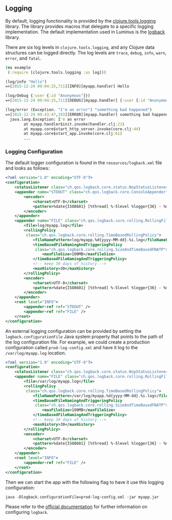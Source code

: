 ## Logging

By default, logging functionality is provided by the [clojure.tools.logging](https://github.com/clojure/tools.logging)
library. The library provides macros that delegate to a specific logging implementation.
The default implementation used in Luminus is the [logback](http://logback.qos.ch/) library.

There are six log levels in `clojure.tools.logging`, and any Clojure data structures can be logged directly.
The log levels are `trace`, `debug`, `info`, `warn`, `error`, and `fatal`.

```clojure
(ns example
 (:require [clojure.tools.logging :as log]))

(log/info "Hello")
=>[2015-12-24 09:04:25,711][INFO][myapp.handler] Hello

(log/debug {:user {:id "Anonymous"}})
=>[2015-12-24 09:04:25,711][DEBUG][myapp.handler] {:user {:id "Anonymous"}}

(log/error (Exception. "I'm an error") "something bad happened")
=>[2015-12-24 09:43:47,193][ERROR][myapp.handler] something bad happened
  java.lang.Exception: I'm an error
    	at myapp.handler$init.invoke(handler.clj:21)
    	at myapp.core$start_http_server.invoke(core.clj:44)
    	at myapp.core$start_app.invoke(core.clj:61)
    	...
```

### Logging Configuration


The default logger configuration is found in the `resources/logback.xml` file and looks as follows:

```xml
<?xml version="1.0" encoding="UTF-8"?>
<configuration>
    <statusListener class="ch.qos.logback.core.status.NopStatusListener" />
    <appender name="STDOUT" class="ch.qos.logback.core.ConsoleAppender">
        <encoder>
            <charset>UTF-8</charset>
            <pattern>%date{ISO8601} [%thread] %-5level %logger{36} - %msg %n</pattern>
        </encoder>
    </appender>
    <appender name="FILE" class="ch.qos.logback.core.rolling.RollingFileAppender">
        <file>log/myapp.log</file>
        <rollingPolicy
         class="ch.qos.logback.core.rolling.TimeBasedRollingPolicy">
            <fileNamePattern>log/myapp.%d{yyyy-MM-dd}.%i.log</fileNamePattern>
            <timeBasedFileNamingAndTriggeringPolicy
             class="ch.qos.logback.core.rolling.SizeAndTimeBasedFNATP">
                <maxFileSize>100MB</maxFileSize>
            </timeBasedFileNamingAndTriggeringPolicy>
            <!-- keep 30 days of history -->
            <maxHistory>30</maxHistory>
        </rollingPolicy>
        <encoder>
            <charset>UTF-8</charset>
            <pattern>%date{ISO8601} [%thread] %-5level %logger{36} - %msg %n</pattern>
        </encoder>
    </appender>
    <root level="INFO">
        <appender-ref ref="STDOUT" />
        <appender-ref ref="FILE" />
    </root>
</configuration>
```

An external logging configuration can be provided by setting the `logback.configurationFile` Java system property
that points to the path of the log configuration file. For example, we could create a production configuration
called `prod-log-config.xml` and have it log to the `/var/log/myapp.log` location.

```xml
<?xml version="1.0" encoding="UTF-8"?>
<configuration>
    <statusListener class="ch.qos.logback.core.status.NopStatusListener" />
    <appender name="FILE" class="ch.qos.logback.core.rolling.RollingFileAppender">
        <file>/var/log/myapp.log</file>
        <rollingPolicy
         class="ch.qos.logback.core.rolling.TimeBasedRollingPolicy">
            <fileNamePattern>/var/log/myapp.%d{yyyy-MM-dd}.%i.log</fileNamePattern>
            <timeBasedFileNamingAndTriggeringPolicy
             class="ch.qos.logback.core.rolling.SizeAndTimeBasedFNATP">
                <maxFileSize>100MB</maxFileSize>
            </timeBasedFileNamingAndTriggeringPolicy>
            <!-- keep 30 days of history -->
            <maxHistory>30</maxHistory>
        </rollingPolicy>
        <encoder>
            <charset>UTF-8</charset>
            <pattern>%date{ISO8601} [%thread] %-5level %logger{36} - %msg %n</pattern>
        </encoder>
    </appender>
    <root level="INFO">
        <appender-ref ref="FILE" />
    </root>
</configuration>
```

Then we can start the app with the following flag to have it use this logging configuration:

```
java -Dlogback.configurationFile=prod-log-config.xml -jar myapp.jar
```

Please refer to the [official documentation](http://logback.qos.ch/manual/configuration.html) for further information on configuring `logback`.
